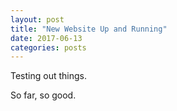 ```yaml
---
layout: post
title: "New Website Up and Running"
date: 2017-06-13
categories: posts
---
```


Testing out things.

So far, so good.

